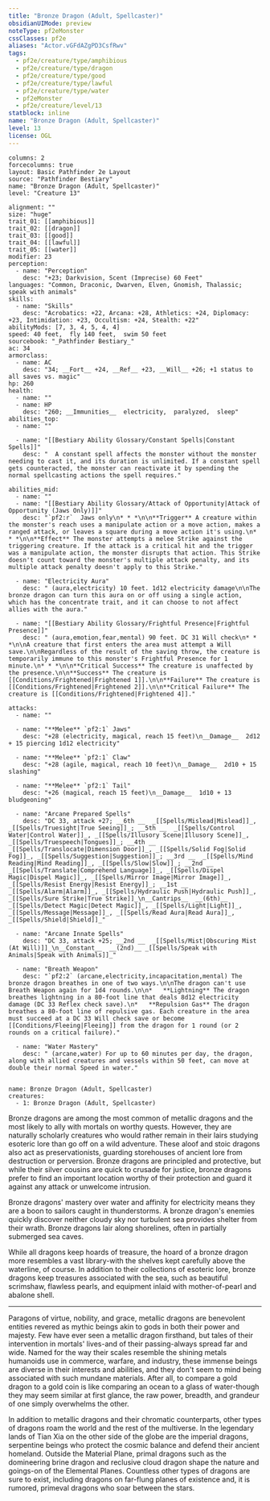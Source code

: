 ```yaml
---
title: "Bronze Dragon (Adult, Spellcaster)"
obsidianUIMode: preview
noteType: pf2eMonster
cssClasses: pf2e
aliases: "Actor.vGFdAZgPD3CsfRwv" 
tags:
  - pf2e/creature/type/amphibious
  - pf2e/creature/type/dragon
  - pf2e/creature/type/good
  - pf2e/creature/type/lawful
  - pf2e/creature/type/water
  - pf2eMonster
  - pf2e/creature/level/13
statblock: inline
name: "Bronze Dragon (Adult, Spellcaster)"
level: 13
license: OGL
---
```


```statblock
columns: 2
forcecolumns: true
layout: Basic Pathfinder 2e Layout
source: "Pathfinder Bestiary"
name: "Bronze Dragon (Adult, Spellcaster)"
level: "Creature 13"

alignment: ""
size: "huge"
trait_01: [[amphibious]]
trait_02: [[dragon]]
trait_03: [[good]]
trait_04: [[lawful]]
trait_05: [[water]]
modifier: 23
perception:
  - name: "Perception"
    desc: "+23; Darkvision, Scent (Imprecise) 60 Feet"
languages: "Common, Draconic, Dwarven, Elven, Gnomish, Thalassic; speak with animals"
skills:
  - name: "Skills"
    desc: "Acrobatics: +22, Arcana: +28, Athletics: +24, Diplomacy: +23, Intimidation: +23, Occultism: +24, Stealth: +22"
abilityMods: [7, 3, 4, 5, 4, 4]
speed: 40 feet,  fly 140 feet,  swim 50 feet
sourcebook: "_Pathfinder Bestiary_"
ac: 34
armorclass:
  - name: AC
    desc: "34; __Fort__ +24, __Ref__ +23, __Will__ +26; +1 status to all saves vs. magic"
hp: 260
health:
  - name: ""
  - name: HP
    desc: "260; __Immunities__  electricity,  paralyzed,  sleep"
abilities_top:
  - name: ""

  - name: "[[Bestiary Ability Glossary/Constant Spells|Constant Spells]]"
    desc: "  A constant spell affects the monster without the monster needing to cast it, and its duration is unlimited. If a constant spell gets counteracted, the monster can reactivate it by spending the normal spellcasting actions the spell requires."

abilities_mid:
  - name: ""
  - name: "[[Bestiary Ability Glossary/Attack of Opportunity|Attack of Opportunity (Jaws Only)]]"
    desc: "`pf2:r`  Jaws only\n* * *\n\n**Trigger** A creature within the monster's reach uses a manipulate action or a move action, makes a ranged attack, or leaves a square during a move action it's using.\n* * *\n\n**Effect** The monster attempts a melee Strike against the triggering creature. If the attack is a critical hit and the trigger was a manipulate action, the monster disrupts that action. This Strike doesn't count toward the monster's multiple attack penalty, and its multiple attack penalty doesn't apply to this Strike."

  - name: "Electricity Aura"
    desc: " (aura,electricity) 10 feet. 1d12 electricity damage\n\nThe bronze dragon can turn this aura on or off using a single action, which has the concentrate trait, and it can choose to not affect allies with the aura."

  - name: "[[Bestiary Ability Glossary/Frightful Presence|Frightful Presence]]"
    desc: " (aura,emotion,fear,mental) 90 feet. DC 31 Will check\n* * *\n\nA creature that first enters the area must attempt a Will save.\n\nRegardless of the result of the saving throw, the creature is temporarily immune to this monster's Frightful Presence for 1 minute.\n* * *\n\n**Critical Success** The creature is unaffected by the presence.\n\n**Success** The creature is [[Conditions/Frightened|Frightened 1]].\n\n**Failure** The creature is [[Conditions/Frightened|Frightened 2]].\n\n**Critical Failure** The creature is [[Conditions/Frightened|Frightened 4]]."

attacks:
  - name: ""

  - name: "**Melee** `pf2:1` Jaws"
    desc: "+28 (electricity, magical, reach 15 feet)\n__Damage__  2d12 + 15 piercing 1d12 electricity"

  - name: "**Melee** `pf2:1` Claw"
    desc: "+28 (agile, magical, reach 10 feet)\n__Damage__  2d10 + 15 slashing"

  - name: "**Melee** `pf2:1` Tail"
    desc: "+26 (magical, reach 15 feet)\n__Damage__  1d10 + 13 bludgeoning"

  - name: "Arcane Prepared Spells"
    desc: "DC 33, attack +27; __6th __  _[[Spells/Mislead|Mislead]]_, _[[Spells/Truesight|True Seeing]]_; __5th __  _[[Spells/Control Water|Control Water]]_, _[[Spells/Illusory Scene|Illusory Scene]]_, _[[Spells/Truespeech|Tongues]]_; __4th __  _[[Spells/Translocate|Dimension Door]]_, _[[Spells/Solid Fog|Solid Fog]]_, _[[Spells/Suggestion|Suggestion]]_; __3rd __  _[[Spells/Mind Reading|Mind Reading]]_, _[[Spells/Slow|Slow]]_; __2nd __  _[[Spells/Translate|Comprehend Language]]_, _[[Spells/Dispel Magic|Dispel Magic]]_, _[[Spells/Mirror Image|Mirror Image]]_, _[[Spells/Resist Energy|Resist Energy]]_; __1st __  _[[Spells/Alarm|Alarm]]_, _[[Spells/Hydraulic Push|Hydraulic Push]]_, _[[Spells/Sure Strike|True Strike]]_\n__Cantrips__  __(6th)__ _[[Spells/Detect Magic|Detect Magic]]_, _[[Spells/Light|Light]]_, _[[Spells/Message|Message]]_, _[[Spells/Read Aura|Read Aura]]_, _[[Spells/Shield|Shield]]_"

  - name: "Arcane Innate Spells"
    desc: "DC 33, attack +25; __2nd __  _[[Spells/Mist|Obscuring Mist (At Will)]]_\n__Constant__  __(2nd)__ _[[Spells/Speak with Animals|Speak with Animals]]_"

  - name: "Breath Weapon"
    desc: "`pf2:2` (arcane,electricity,incapacitation,mental) The bronze dragon breathes in one of two ways.\n\nThe dragon can't use Breath Weapon again for 1d4 rounds.\n\n*   **Lightning** The dragon breathes lightning in a 80-foot line that deals 8d12 electricity damage (DC 33 Reflex check save).\n*   **Repulsion Gas** The dragon breathes a 80-foot line of repulsive gas. Each creature in the area must succeed at a DC 33 Will check save or become [[Conditions/Fleeing|Fleeing]] from the dragon for 1 round (or 2 rounds on a critical failure)."

  - name: "Water Mastery"
    desc: " (arcane,water) For up to 60 minutes per day, the dragon, along with allied creatures and vessels within 50 feet, can move at double their normal Speed in water."
 
```

```encounter-table
name: Bronze Dragon (Adult, Spellcaster)
creatures:
  - 1: Bronze Dragon (Adult, Spellcaster)
```



Bronze dragons are among the most common of metallic dragons and the most likely to ally with mortals on worthy quests. However, they are naturally scholarly creatures who would rather remain in their lairs studying esoteric lore than go off on a wild adventure. These aloof and stoic dragons also act as preservationists, guarding storehouses of ancient lore from destruction or perversion. Bronze dragons are principled and protective, but while their silver cousins are quick to crusade for justice, bronze dragons prefer to find an important location worthy of their protection and guard it against any attack or unwelcome intrusion.

Bronze dragons' mastery over water and affinity for electricity means they are a boon to sailors caught in thunderstorms. A bronze dragon's enemies quickly discover neither cloudy sky nor turbulent sea provides shelter from their wrath. Bronze dragons lair along shorelines, often in partially submerged sea caves.

While all dragons keep hoards of treasure, the hoard of a bronze dragon more resembles a vast library-with the shelves kept carefully above the waterline, of course. In addition to their collections of esoteric lore, bronze dragons keep treasures associated with the sea, such as beautiful scrimshaw, flawless pearls, and equipment inlaid with mother-of-pearl and abalone shell.

* * *

Paragons of virtue, nobility, and grace, metallic dragons are benevolent entities revered as mythic beings akin to gods in both their power and majesty. Few have ever seen a metallic dragon firsthand, but tales of their intervention in mortals' lives-and of their passing-always spread far and wide. Named for the way their scales resemble the shining metals humanoids use in commerce, warfare, and industry, these immense beings are diverse in their interests and abilities, and they don't seem to mind being associated with such mundane materials. After all, to compare a gold dragon to a gold coin is like comparing an ocean to a glass of water-though they may seem similar at first glance, the raw power, breadth, and grandeur of one simply overwhelms the other.

In addition to metallic dragons and their chromatic counterparts, other types of dragons roam the world and the rest of the multiverse. In the legendary lands of Tian Xia on the other side of the globe are the imperial dragons, serpentine beings who protect the cosmic balance and defend their ancient homeland. Outside the Material Plane, primal dragons such as the domineering brine dragon and reclusive cloud dragon shape the nature and goings-on of the Elemental Planes. Countless other types of dragons are sure to exist, including dragons on far-flung planes of existence and, it is rumored, primeval dragons who soar between the stars.
